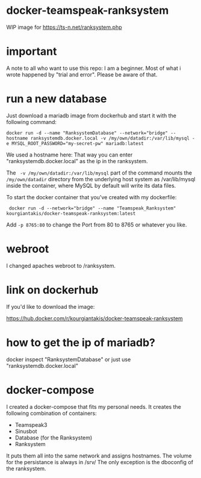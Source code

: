 # docker-teamspeak-ranksystem
WIP image for https://ts-n.net/ranksystem.php

# important

A note to all who want to use this repo:
I am a beginner. Most of what i wrote happened by "trial and error". Please be aware of that.

# run a new database

Just download a mariadb image from dockerhub and start it with the following command:

```docker run -d --name "RanksystemDatabase" --network="bridge" --hostname ranksystemdb.docker.local -v /my/own/datadir:/var/lib/mysql -e MYSQL_ROOT_PASSWORD="my-secret-pw" mariadb:latest``` 

We used a hostname here: That way you can enter "ranksystemdb.docker.local" as the ip in the ranksystem.

The ``` -v /my/own/datadir:/var/lib/mysql```  part of the command mounts the ```/my/own/datadir``` directory from the underlying host system as /var/lib/mysql inside the container, where MySQL by default will write its data files.

To start the docker container that you've created with my dockerfile:

``` docker run -d --network="bridge" --name "Teamspeak_Ranksystem" kourgiantakis/docker-teamspeak-ranksystem:latest``` 

Add ```-p 8765:80```  to change the Port from 80 to 8765 or whatever you like.

# webroot
I changed apaches webroot to /ranksystem.

# link on dockerhub

If you'd like to download the image:

https://hub.docker.com/r/kourgiantakis/docker-teamspeak-ranksystem

# how to get the ip of mariadb?
docker inspect "RanksystemDatabase" or just use "ranksystemdb.docker.local"

# docker-compose

I created a docker-compose that fits my personal needs.
It creates the following combination of containers:

- Teamspeak3
- Sinusbot
- Database (for the Ranksystem)
- Ranksystem

It puts them all into the same network and assigns hostnames.
The volume for the persistance is always in /srv/
The only exception is the dboconfig of the ranksystem.
